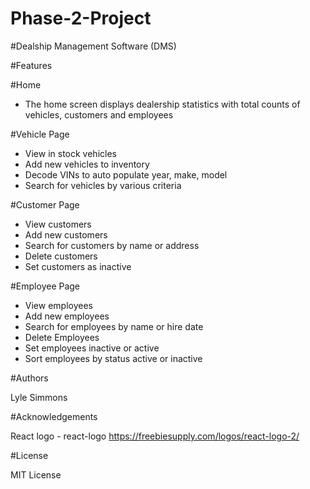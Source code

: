 # Phase-2-Project

#Dealship Management Software (DMS)

#Features

#Home

- The home screen displays dealership statistics with total counts of vehicles, customers and employees

#Vehicle Page

- View in stock vehicles
- Add new vehicles to inventory
- Decode VINs to auto populate year, make, model
- Search for vehicles by various criteria 

#Customer Page

- View customers
- Add new customers
- Search for customers by name or address
- Delete customers
- Set customers as inactive

#Employee Page

- View employees
- Add new employees
- Search for employees by name or hire date
- Delete Employees
- Set employees inactive or active
- Sort employees by status active or inactive

#Authors

Lyle Simmons

#Acknowledgements

React logo - react-logo https://freebiesupply.com/logos/react-logo-2/

#License

MIT License


